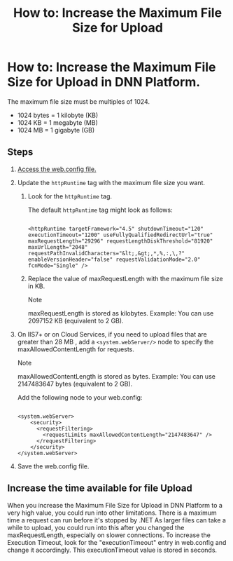 ﻿---
uid: ts-how-to-increase-max-upload-file-size
locale: en
title: "How to: Increase the Maximum File Size for Upload"
dnnversion: 09.02.00
related-topics: ts-error-login-ip-filtering-is-currently-disabled,ts-error-another-user-has-taken-action-on-the-page,ts-error-unknown-server-tag-DNNComboBox,ts-error-could-not-load-awssdk,ts-error-sql-timeout,ts-error-argumentnullexception-after-move-upgrade,ts-install-missing-resources,ts-mixed-content-ssl,ts-broken-profile-image,ts-page-remains-in-draft,ts-unable-to-remove-page-redirect-urls,ts-site-theme-not-loading,ts-incomplete-content-localization,ts-missing-persona-bar
---

# How to: Increase the Maximum File Size for Upload in DNN Platform.

The maximum file size must be multiples of 1024.

*   1024 bytes = 1 kilobyte (KB)
*   1024 KB = 1 megabyte (MB)
*   1024 MB = 1 gigabyte (GB)

## Steps

1.  [Access the web.config file.](xref:access-web-config)
2.  Update the `httpRuntime` tag with the maximum file size you want.
    1.  Look for the `httpRuntime` tag.

        The default `httpRuntime` tag might look as follows:

        ```

        <httpRuntime targetFramework="4.5" shutdownTimeout="120" executionTimeout="1200" useFullyQualifiedRedirectUrl="true" maxRequestLength="29296" requestLengthDiskThreshold="81920" maxUrlLength="2048" requestPathInvalidCharacters="&lt;,&gt;,*,%,:,\,?" enableVersionHeader="false" requestValidationMode="2.0" fcnMode="Single" />

        ```

    2.  Replace the value of maxRequestLength with the maximum file size in KB.

        > [!NOTE]
        > maxRequestLength is stored as kilobytes. Example: You can use 2097152 KB (equivalent to 2 GB).

3.  On IIS7+ or on Cloud Services, if you need to upload files that are greater than 28 MB , add a `<system.webServer/>` node to specify the maxAllowedContentLength for requests.

    > [!NOTE]
    > maxAllowedContentLength is stored as bytes. Example: You can use 2147483647 bytes (equivalent to 2 GB).

    Add the following node to your web.config:

    ```

    <system.webServer>
        <security>
          <requestFiltering>
            <requestLimits maxAllowedContentLength="2147483647" />
          </requestFiltering>
        </security>
    </system.webServer>

    ```

4.  Save the web.config file.

## Increase the time available for file Upload
When you increase the Maximum File Size for Upload in DNN Platform to a very high value, you could run into other limitations.
There is a maximum time a request can run before it's stopped by .NET
As larger files can take a while to upload, you could run into this after you changed the maxRequestLength, especially on slower connections.
To increase the Execution Timeout, look for the "executionTimeout" entry in web.config and change it accordingly.
This executionTimeout value is stored in seconds.


```<httpRuntime targetFramework="4.7.2" shutdownTimeout="120" executionTimeout="1200" ... />
```

